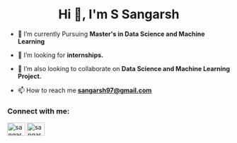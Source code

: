 <h1 align="center">Hi 👋, I'm S Sangarsh</h1>

- 🔭 I’m currently Pursuing **Master's in Data Science and Machine Learning**

- 🤝 I’m looking for **internships.**

- 👯 I’m  also looking to collaborate on **Data Science and Machine Learning Project.**

- 📫 How to reach me **sangarsh97@gmail.com**

<h3 align="left">Connect with me:</h3>
<p align="left">
<a href="https://linkedin.com/in/sangarshs" target="blank"><img align="center" src="https://raw.githubusercontent.com/rahuldkjain/github-profile-readme-generator/master/src/images/icons/Social/linked-in-alt.svg" alt="sangarshs" height="30" width="40" /></a>
<a href="https://kaggle.com/sangarshs" target="blank"><img align="center" src="https://raw.githubusercontent.com/rahuldkjain/github-profile-readme-generator/master/src/images/icons/Social/kaggle.svg" alt="sangarshs" height="30" width="40" /></a>
</p>

